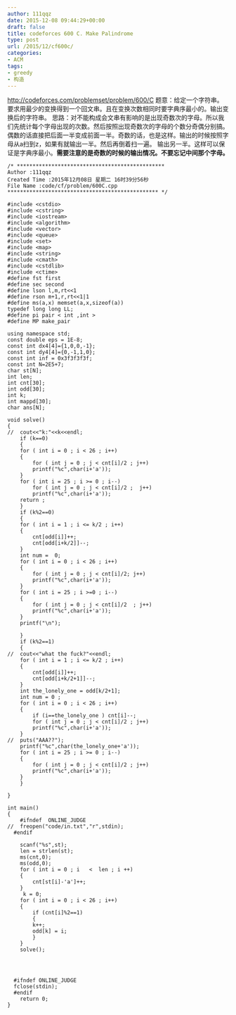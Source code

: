 ```yaml
---
author: 111qqz
date: 2015-12-08 09:44:29+00:00
draft: false
title: codeforces 600 C. Make Palindrome
type: post
url: /2015/12/cf600c/
categories:
- ACM
tags:
- greedy
- 构造
---
```


http://codeforces.com/problemset/problem/600/C
题意：给定一个字符串。要求用最少的变换得到一个回文串。且在变换次数相同时要字典序最小的。输出变换后的字符串。
思路：对不能构成会文串有影响的是出现奇数次的字母。所以我们先统计每个字母出现的次数。然后按照出现奇数次的字母的个数分奇偶分别搞。偶数的话直接把后面一半变成前面一半。奇数的话，也是这样。输出的时候按照字母从a扫到z，如果有就输出一半。然后再倒着扫一遍。 输出另一半。这样可以保证是字典序最小。**需要注意的是奇数的时候的输出情况。不要忘记中间那个字母。**







    
    /* ***********************************************
    Author :111qqz
    Created Time :2015年12月08日 星期二 16时39分56秒
    File Name :code/cf/problem/600C.cpp
    ************************************************ */
    
    #include <cstdio>
    #include <cstring>
    #include <iostream>
    #include <algorithm>
    #include <vector>
    #include <queue>
    #include <set>
    #include <map>
    #include <string>
    #include <cmath>
    #include <cstdlib>
    #include <ctime>
    #define fst first
    #define sec second
    #define lson l,m,rt<<1
    #define rson m+1,r,rt<<1|1
    #define ms(a,x) memset(a,x,sizeof(a))
    typedef long long LL;
    #define pi pair < int ,int >
    #define MP make_pair
    
    using namespace std;
    const double eps = 1E-8;
    const int dx4[4]={1,0,0,-1};
    const int dy4[4]={0,-1,1,0};
    const int inf = 0x3f3f3f3f;
    const int N=2E5+7;
    char st[N];
    int len;
    int cnt[30];
    int odd[30];
    int k;
    int mappd[30];
    char ans[N];
    
    void solve()
    {
    //  cout<<"k:"<<k<<endl;
        if (k==0)
        {
    	for ( int i = 0 ; i < 26 ; i++)
    	{
    	    for ( int j = 0 ; j < cnt[i]/2 ; j++)
    		printf("%c",char(i+'a'));
    	}
    	for ( int i = 25 ; i >= 0 ; i--)
    	    for ( int j = 0 ; j < cnt[i]/2 ;  j++)
    		printf("%c",char(i+'a'));
    	return ;
        }
        if (k%2==0)
        {
    	for ( int i = 1 ; i <= k/2 ; i++)
    	{
    	    cnt[odd[i]]++;
    	    cnt[odd[i+k/2]]--;
    	}
    	int num =  0;
    	for ( int i = 0 ; i < 26 ; i++)
    	{
    	    for ( int j = 0 ; j < cnt[i]/2; j++)
    		printf("%c",char(i+'a'));
    	}
    	for ( int i = 25 ; i >=0 ; i--)
    	{
    	    for ( int j = 0 ; j < cnt[i]/2  ; j++)
    		printf("%c",char(i+'a'));
    	}
    	printf("\n");
    	
        }
        if (k%2==1)
        {
    //	cout<<"what the fuck?"<<endl;
    	for ( int i = 1 ; i <= k/2 ; i++)
    	{
    	    cnt[odd[i]]++;
    	    cnt[odd[i+k/2+1]]--;
    	}
    	int the_lonely_one = odd[k/2+1]; 
    	int num = 0 ;
    	for ( int i = 0 ; i < 26 ; i++)
    	{
    	    if (i==the_lonely_one ) cnt[i]--;
    	    for ( int j = 0 ; j < cnt[i]/2 ; j++)
    		printf("%c",char(i+'a'));
    	}
    //	puts("AAA??");
    	printf("%c",char(the_lonely_one+'a'));
    	for ( int i = 25 ; i >= 0 ; i--)
    	{
    	    for ( int j = 0 ; j < cnt[i]/2 ; j++)
    		printf("%c",char(i+'a'));
    	}
        }
    
    }
    
    int main()
    {
    	#ifndef  ONLINE_JUDGE 
    //	freopen("code/in.txt","r",stdin);
      #endif
    
    	scanf("%s",st);
    	len = strlen(st);
    	ms(cnt,0);
    	ms(odd,0);
    	for ( int i = 0 ; i   <  len ; i ++)
    	{
    	    cnt[st[i]-'a']++;
    	}
    	 k = 0;
    	for ( int i = 0 ; i < 26 ; i++)
    	{
    	    if (cnt[i]%2==1)
    	    {
    		k++;
    		odd[k] = i;
    	    }
    	}
    	solve();
    	
    
    
    
      #ifndef ONLINE_JUDGE  
      fclose(stdin);
      #endif
        return 0;
    }
    



